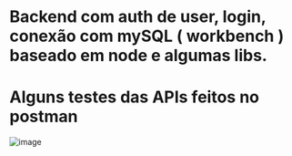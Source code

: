 # Backend com auth de user, login, conexão com mySQL ( workbench ) baseado em node e algumas libs.

# Alguns testes das APIs feitos no postman
![image](https://github.com/user-attachments/assets/159f6b86-fe87-4441-a2b5-ee104357366b)

